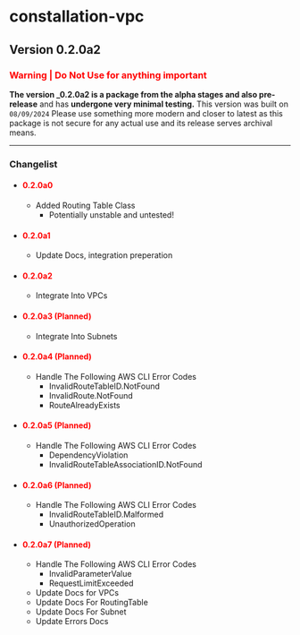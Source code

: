 # constallation-vpc
## Version 0.2.0a2
### **<span style="color:red;">Warning | Do Not Use for anything important</span>**
**The version _0.2.0a2 is a package from the alpha stages and also pre-release** and has **undergone very minimal testing.** This version was built on `08/09/2024` Please use something more modern and closer to latest as this package is not secure for any actual use and its release serves archival means. 

***
### Changelist
- #### **<span style="color:red;">0.2.0a0</span>**
  - Added Routing Table Class
    - Potentially unstable and untested!
- #### **<span style="color:red;">0.2.0a1</span>**
  - Update Docs, integration preperation
- #### **<span style="color:red;">0.2.0a2</span>**
  - Integrate Into VPCs
- #### **<span style="color:red;">0.2.0a3 (Planned)</span>**
  - Integrate Into Subnets
- #### **<span style="color:red;">0.2.0a4 (Planned)</span>**
  - Handle The Following AWS CLI Error Codes
    - InvalidRouteTableID.NotFound
    - InvalidRoute.NotFound
    - RouteAlreadyExists
- #### **<span style="color:red;">0.2.0a5 (Planned)</span>**
  - Handle The Following AWS CLI Error Codes
      - DependencyViolation
      - InvalidRouteTableAssociationID.NotFound
- #### **<span style="color:red;">0.2.0a6 (Planned)</span>**
  - Handle The Following AWS CLI Error Codes
    - InvalidRouteTableID.Malformed
    - UnauthorizedOperation
- #### **<span style="color:red;">0.2.0a7 (Planned)</span>**
  - Handle The Following AWS CLI Error Codes
    - InvalidParameterValue
    - RequestLimitExceeded
  - Update Docs for VPCs
  - Update Docs For RoutingTable
  - Update Docs For Subnet
  - Update Errors Docs